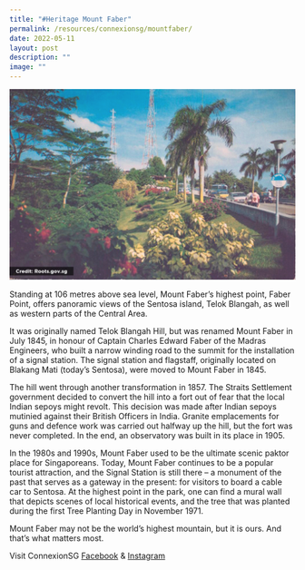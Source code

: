 ```yaml
---
title: "#Heritage Mount Faber"
permalink: /resources/connexionsg/mountfaber/
date: 2022-05-11
layout: post
description: ""
image: ""
---
```


![](/images/connexionsg/2022/mt%20faber%20(for%20fb).png)

Standing at 106 metres above sea level, Mount Faber’s highest point, Faber Point, offers panoramic views of the Sentosa island, Telok Blangah, as well as western parts of the Central Area. 

It was originally named Telok Blangah Hill, but was renamed Mount Faber in July 1845, in honour of Captain Charles Edward Faber of the Madras Engineers, who built a narrow winding road to the summit for the installation of a signal station. The signal station and flagstaff, originally located on Blakang Mati (today’s Sentosa), were moved to Mount Faber in 1845. 

The hill went through another transformation in 1857. The Straits Settlement government decided to convert the hill into a fort out of fear that the local Indian sepoys might revolt. This decision was made after Indian sepoys mutinied against their British Officers in India.
Granite emplacements for guns and defence work was carried out halfway up the hill, but the fort was never completed. In the end, an observatory was built in its place in 1905.

In the 1980s and 1990s, Mount Faber used to be the ultimate scenic paktor place for Singaporeans. Today, Mount Faber continues to be a popular tourist attraction, and the Signal Station is still there – a monument of the past that serves as a gateway in the present: for visitors to board a cable car to Sentosa. At the highest point in the park, one can find a mural wall that depicts scenes of local historical events, and the tree that was planted during the first Tree Planting Day in November 1971. 

Mount Faber may not be the world’s highest mountain, but it is ours. And that’s what matters most.


Visit ConnexionSG [Facebook](https://www.facebook.com/ConnexionSG) & [Instagram](https://www.instagram.com/connexionsg/)